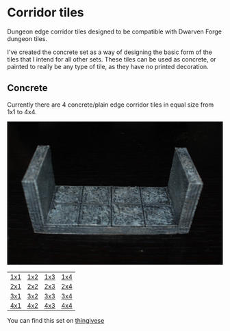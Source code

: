 Corridor tiles
==============

Dungeon edge corridor tiles designed to be compatible with Dwarven Forge dungeon tiles.

I've created the concrete set as a way of designing the basic form of the tiles that I intend for all other sets.  These tiles can be used as concrete, or painted to really be any type of tile, as they have no printed decoration.

Concrete
--------

Currently there are 4 concrete/plain edge corridor tiles in equal size from 1x1 to 4x4.

![2x2 wall](IMG_7762.JPG)

<table>
<tr><td><a href="concrete_edge_corridor_1x1.stl">1x1</a></td><td><a href="concrete_edge_corridor_1x2.stl">1x2</a></td><td><a href="concrete_edge_corridor_1x3.stl">1x3</a></td><td><a href="concrete_edge_corridor_1x4.stl">1x4</a></td></tr>
<tr><td><a href="concrete_edge_corridor_2x1.stl">2x1</a></td><td><a href="concrete_edge_corridor_2x2.stl">2x2</a></td><td><a href="concrete_edge_corridor_2x3.stl">2x3</a></td><td><a href="concrete_edge_corridor_2x4.stl">2x4</a></td></tr>
<tr><td><a href="concrete_edge_corridor_3x1.stl">3x1</a></td><td><a href="concrete_edge_corridor_3x2.stl">3x2</a></td><td><a href="concrete_edge_corridor_3x3.stl">3x3</a></td><td><a href="concrete_edge_corridor_3x4.stl">3x4</a></td></tr>
<tr><td><a href="concrete_edge_corridor_4x1.stl">4x1</a></td><td><a href="concrete_edge_corridor_4x2.stl">4x2</a></td><td><a href="concrete_edge_corridor_4x3.stl">4x3</a></td><td><a href="concrete_edge_corridor_4x4.stl">4x4</a></td></tr>
</table>

You can find this set on [thingivese](http://www.thingiverse.com/thing:234822)


